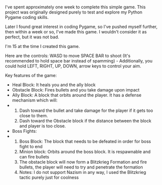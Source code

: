 I've spent approximately one week to complete this simple game. This project was originally designed purely to test and explore my Python Pygame coding skills.

Later I found great interest in coding Pygame, so I've pushed myself further, then within a week or so, I've made this game. I wouldn't consider it as perfect, but it was not bad.

I'm 15 at the time I created this game.

Here are the controls:
WASD to move
SPACE BAR to shoot (It's recommended to hold space bar instead of spamming) - Additionally, you could hold LEFT, RIGHT, UP, DOWN, arrow keys to control your aim.

Key features of the game:
- Heal Block: It heals you and the ally block
- Obstacle Block: Fires bullets and you take damage upon impact
- Ally Block: A block that orbits around the player. It has a defense mechanism which will:
- 1. Dash toward the bullet and take damage for the player if it gets too close to them.
  2. Dash toward the Obstacle block if the distance between the block and player is too close.
- Boss Fights:
- 1. Boss Block: The block that needs to be defeated in order for boss fight to end
  2. Minion block: Orbits around the boss block. It is respawnable and can fire bullets
  3. The obstacle block will now form a Blitzkrieg Formation and fire bullets, the player will need to try and penetrate the formation
  4. Notes: I do not support Nazism in any way, I used the Blitzkrieg tactic purely just for coolness
